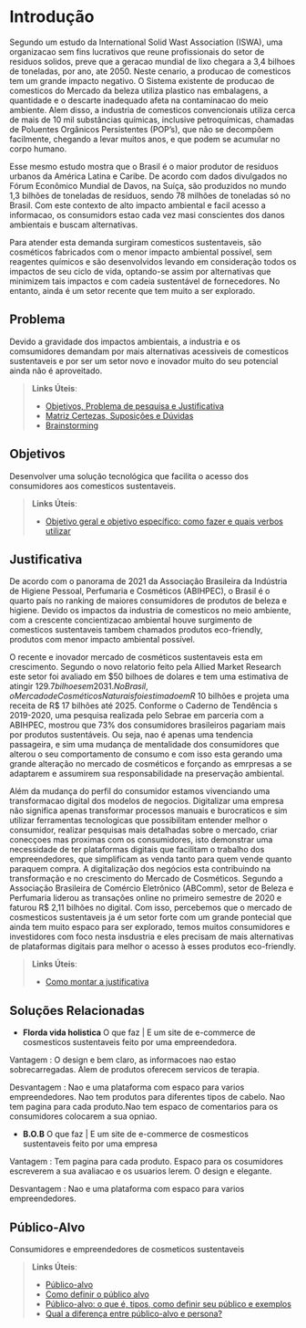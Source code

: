 # Introdução

Segundo um estudo da International Solid Wast Association (ISWA), uma organizacao sem fins lucrativos que reune profissionais do setor de residuos solidos, preve que a geracao mundial de lixo chegara a 3,4 bilhoes de toneladas, por ano, ate 2050. Neste cenario, a producao de comesticos tem um grande impacto negativo.  O Sistema existente de producao de comesticos do Mercado da beleza  utiliza plastico nas embalagens, a quantidade e o descarte inadequado afeta na contaminacao do meio ambiente. Alem disso, a industria de comesticos  convencionais utiliza cerca de mais de 10 mil substâncias químicas, inclusive petroquímicas, chamadas de Poluentes Orgânicos Persistentes (POP’s), que não se decompõem facilmente, chegando a levar muitos anos, e que podem se acumular no corpo humano.

Esse mesmo estudo mostra que o Brasil é o maior produtor de resíduos urbanos da América Latina e Caribe. De acordo com dados divulgados no Fórum Econômico Mundial de Davos, na Suíça, são produzidos no mundo 1,3 bilhões de toneladas de resíduos, sendo 78 milhões de toneladas só no Brasil. Com este contexto de alto impacto ambiental e facil acesso a informacao, os consumidors estao cada vez masi conscientes dos danos ambientais e buscam alternativas. 

Para atender esta demanda surgiram comesticos sustentaveis, são cosméticos fabricados com o menor impacto ambiental possível, sem reagentes químicos e são  desenvolvidos levando em consideração todos os impactos de seu ciclo de vida, optando-se assim por alternativas que minimizem tais impactos e com cadeia sustentável de fornecedores. No entanto, ainda é um setor recente que tem muito a ser explorado.


## Problema
Devido a gravidade dos impactos ambientais, a industria e os comsumidores demandam por mais alternativas acessiveis de comesticos sustentaveis e por ser um setor novo e inovador muito do seu potencial ainda não é aproveitado.

> **Links Úteis**:
> - [Objetivos, Problema de pesquisa e Justificativa](https://medium.com/@versioparole/objetivos-problema-de-pesquisa-e-justificativa-c98c8233b9c3)
> - [Matriz Certezas, Suposições e Dúvidas](https://medium.com/educa%C3%A7%C3%A3o-fora-da-caixa/matriz-certezas-suposi%C3%A7%C3%B5es-e-d%C3%BAvidas-fa2263633655)
> - [Brainstorming](https://www.euax.com.br/2018/09/brainstorming/)

## Objetivos
Desenvolver uma solução tecnológica que facilita o acesso dos consumidores aos comesticos sustentaveis.

> **Links Úteis**:
> - [Objetivo geral e objetivo específico: como fazer e quais verbos utilizar](https://blog.mettzer.com/diferenca-entre-objetivo-geral-e-objetivo-especifico/)

## Justificativa

De acordo com o panorama de 2021 da Associação Brasileira da Indústria de Higiene Pessoal, Perfumaria e Cosméticos (ABIHPEC), o Brasil é o quarto país no ranking de maiores consumidores de produtos de beleza e higiene. Devido os impactos da industria de comesticos no meio ambiente, com a crescente concientizacao ambiental  houve surgimento de comesticos sustentaveis tambem chamados produtos eco-friendly, produtos com menor impacto ambiental possível.

O recente e inovador mercado de cosméticos sustentaveis esta em crescimento. Segundo o novo relatorio feito pela Allied Market Research este setor  foi  avaliado em $50 bilhoes de dolares e tem uma estimativa de atingir  $129.7 bilhoes em 2031. No Brasil, o Mercado de Cosméticos Naturais foi estimado em R$ 10 bilhões e projeta uma receita de R$ 17 bilhões até 2025. Conforme o Caderno de Tendência s 2019-2020, uma pesquisa realizada pelo Sebrae em parceria com a ABIHPEC, mostrou que 73% dos consumidores brasileiros pagariam mais por produtos sustentáveis. Ou seja, nao é apenas uma tendencia passageira, e sim uma mudança de mentalidade dos consumidores que alterou o seu comportamento de consumo e com isso esta gerando uma grande alteração no mercado de cosméticos e forçando as emrpresas a se adaptarem e assumirem sua responsabilidade na preservação ambiental.

Além da mudança do perfil do consumidor estamos vivenciando uma transformacao digital dos modelos de negocios. Digitalizar uma empresa não significa apenas transformar processos manuais e burocraticos e sim utilizar ferramentas tecnologicas que possibilitam entender melhor o consumidor, realizar pesquisas mais detalhadas sobre  o mercado, criar conecçoes mas proximas com os consumidores, isto demonstrar uma necessidade de ter plataformas digitais que facilitam o trabalho dos empreendedores, que simplificam as venda tanto para quem vende quanto paraquem compra. A digitalização dos negócios esta  contribuindo na transformação e no crescimento do Mercado de Cosméticos. Segundo a Associação Brasileira de Comércio Eletrônico (ABComm), setor de Beleza e Perfumaria liderou as transações online no primeiro semestre de 2020 e faturou R$ 2,11 bilhões no digital. Com isso, percebemos que o mercado de cosmesticos sustentaveis ja é um setor forte com um grande pontecial que ainda tem muito espaco para ser explorado, temos muitos consumidores e investidores com foco nesta insdustria e eles precisam de mais alternativas de plataformas digitais para melhor o acesso à esses produtos eco-friendly. 


> **Links Úteis**:
> - [Como montar a justificativa](https://guiadamonografia.com.br/como-montar-justificativa-do-tcc/)

## Soluções Relacionadas
- **Florda vida holistica**
 O que faz   | E um site de e-commerce de cosmesticos sustentaveis feito por uma empreendedora.
 
 
 Vantagem : O design e bem claro, as informacoes nao estao sobrecarregadas. Alem de produtos oferecem servicos de terapia. 
 
 
 Desvantagem  : Nao e uma plataforma com espaco para varios empreendedores. Nao tem produtos para diferentes tipos de cabelo. Nao tem pagina para cada produto.Nao tem espaco de comentarios para os consumidores colocarem a sua opniao.

- **B.O.B**
 O que faz   | E um site de e-commerce de cosmesticos sustentaveis feito por uma empresa
 
 
 Vantagem : Tem pagina para cada produto. Espaco para os cosumidores escreverem a sua avaliacao e os usuarios lerem. O design e elegante.  
 
 
 Desvantagem  : Nao e uma plataforma com espaco para varios empreendedores.  
 
## Público-Alvo

Consumidores e empreendedores de cosmeticos sustentaveis

> **Links Úteis**:
> - [Público-alvo](https://blog.hotmart.com/pt-br/publico-alvo/)
> - [Como definir o público alvo](https://exame.com/pme/5-dicas-essenciais-para-definir-o-publico-alvo-do-seu-negocio/)
> - [Público-alvo: o que é, tipos, como definir seu público e exemplos](https://klickpages.com.br/blog/publico-alvo-o-que-e/)
> - [Qual a diferença entre público-alvo e persona?](https://rockcontent.com/blog/diferenca-publico-alvo-e-persona/)
